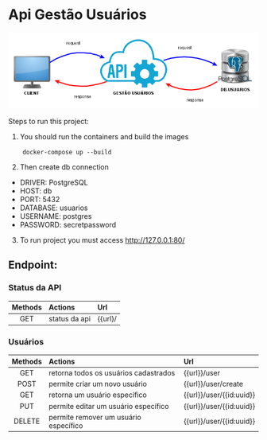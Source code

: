 # Api Gestão Usuários

![](arquitetura_simplificada.png)

Steps to run this project:

1. You should run the containers and build the images
```shell
    docker-compose up --build
```

2. Then create db connection
- DRIVER: PostgreSQL
- HOST: db
- PORT: 5432
- DATABASE: usuarios
- USERNAME: postgres
- PASSWORD: secretpassword

3. To run project you must access
http://127.0.0.1:80/


## Endpoint:

### Status da API
| Methods  | Actions                   | Url                                         |
|:--------:|:--------------------------|:--------------------------------------------|
| GET      | status da api             | {{url}/                                     |

### Usuários
| Methods  | Actions                                    | Url                            |
|:--------:|:-------------------------------------------|:-------------------------------|
| GET      | retorna todos os usuários cadastrados      | {{url}}/user                   |
| POST     | permite criar um novo usuário              | {{url}}/user/create            |
| GET      | retorna um usuário específico              | {{url}}/user/{{id:uuid}}       |
| PUT      | permite editar um usuário específico       | {{url}}/user/{{id:uuid}}       |
| DELETE   | permite remover um usuário específico      | {{url}}/user/{{id:uuid}}       |
